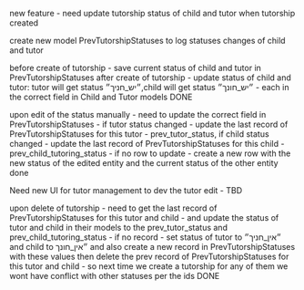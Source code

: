 new feature -  need update tutorship status of child and tutor when tutorship created

create new model PrevTutorshipStatuses to log statuses changes of child and tutor

before create of tutorship  - save current status of child and tutor in PrevTutorshipStatuses
after create of tutorship - update status of child and tutor: tutor will get  status ״יש_חניך״,child will get status ״יש_חונך״ - each in the correct field in Child and Tutor models DONE



upon edit of the status manually - need to update the correct field in PrevTutorshipStatuses - if tutor status changed - update the last record of PrevTutorshipStatuses for this tutor - prev_tutor_status, if child status changed - update the last record of PrevTutorshipStatuses for this child - prev_child_tutoring_status - if no row to update - create a new row with the new status of the edited entity and the current status of the other entity done

Need new UI for tutor management to dev the tutor edit - TBD

upon delete of tutorship - need to get the last record of PrevTutorshipStatuses for this tutor and child - and update the status of tutor and child in their models to the prev_tutor_status and prev_child_tutoring_status - if no record - set status of tutor to ״אין_חניך״ and child to ״אין_חונך and also create a new record in PrevTutorshipStatuses with these values
then delete the prev record of PrevTutorshipStatuses for this tutor and child - so next time we create a tutorship for any of them we wont have conflict with other statuses per the ids DONE
